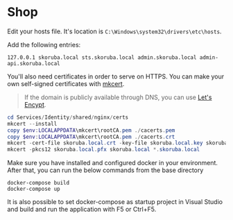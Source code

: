 # Shop

Edit your hosts file. It's location is `C:\Windows\system32\drivers\etc\hosts`.

 Add the following entries:

```
127.0.0.1 skoruba.local sts.skoruba.local admin.skoruba.local admin-api.skoruba.local
```

You'll also need certificates in order to serve on HTTPS. You can make your own self-signed certificates with [mkcert](https://github.com/FiloSottile/mkcert). 

> If the domain is publicly available through DNS, you can use [Let's Encypt](https://letsencrypt.org/).

```powershell
cd Services/Identity/shared/nginx/certs
mkcert --install
copy $env:LOCALAPPDATA\mkcert\rootCA.pem ./cacerts.pem
copy $env:LOCALAPPDATA\mkcert\rootCA.pem ./cacerts.crt
mkcert -cert-file skoruba.local.crt -key-file skoruba.local.key skoruba.local *.skoruba.local
mkcert -pkcs12 skoruba.local.pfx skoruba.local *.skoruba.local
```

Make sure you have installed and configured docker in your environment. After that, you can run the below commands from the base directory
```
docker-compose build
docker-compose up
```
It is also possible to set docker-compose as startup project in Visual Studio and build and run the application with F5 or Ctrl+F5.
